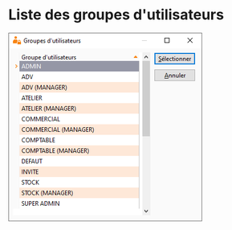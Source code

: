 # Liste des groupes d'utilisateurs

![](../../assets/images/Utilisateurs/2/ListeGroupesUtilisateurs.png)


